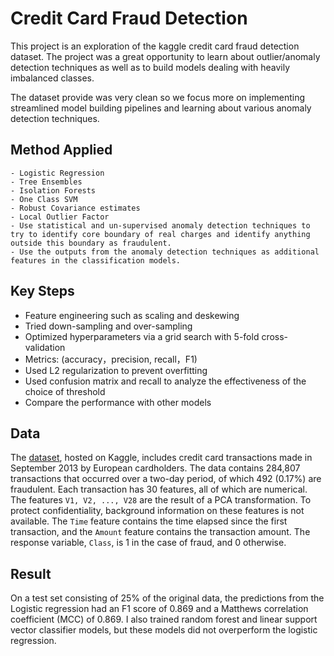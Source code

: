 # Credit Card Fraud Detection

This project is an exploration of the kaggle credit card fraud detection dataset. The project was a great opportunity to learn about outlier/anomaly detection techniques as well as to build models dealing with heavily imbalanced classes.

The dataset provide was very clean so we focus more on implementing streamlined model building pipelines and learning about various anomaly detection techniques.

## Method Applied
    - Logistic Regression
    - Tree Ensembles
    - Isolation Forests
    - One Class SVM
    - Robust Covariance estimates
    - Local Outlier Factor
    - Use statistical and un-supervised anomaly detection techniques to try to identify core boundary of real charges and identify anything outside this boundary as fraudulent.
    - Use the outputs from the anomaly detection techniques as additional features in the classification models.

## Key Steps

* Feature engineering such as scaling and deskewing
* Tried down-sampling and over-sampling 
* Optimized hyperparameters via a grid search with 5-fold cross-validation
* Metrics: (accuracy，precision, recall，F1)
* Used L2 regularization to prevent overfitting  
* Used confusion matrix and recall to analyze the effectiveness of the choice of threshold
* Compare the performance with other models

## Data

The [dataset](https://www.kaggle.com/mlg-ulb/creditcardfraud), hosted on Kaggle, includes credit card transactions made in September 2013 by European cardholders. The data contains 284,807 transactions that occurred over a two-day period, of which 492 (0.17%) are fraudulent. Each transaction has 30 features, all of which are numerical. The features `V1, V2, ..., V28` are the result of a PCA transformation. To protect confidentiality, background information on these features is not available. The `Time` feature contains the time elapsed since the first transaction, and the `Amount` feature contains the transaction amount. The response variable, `Class`, is 1 in the case of fraud, and 0 otherwise.

## Result 
On a test set consisting of 25% of the original data, the predictions from the Logistic regression had an F1 score of 0.869 and a Matthews correlation coefficient (MCC) of 0.869. I also trained random forest and linear support vector classifier models, but these models  did not overperform the logistic regression.
